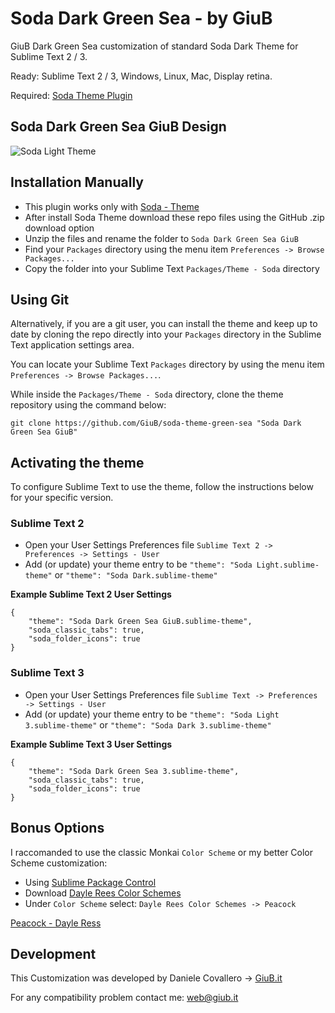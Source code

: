 # Soda Dark Green Sea - by GiuB

GiuB Dark Green Sea customization of standard Soda Dark Theme for Sublime Text 2 / 3.

Ready: Sublime Text 2 / 3, Windows, Linux, Mac, Display retina.

Required: [Soda Theme Plugin](http://buymeasoda.github.com/soda-theme/)

## Soda Dark Green Sea GiuB Design

![Soda Light Theme](http://giub.it/wp-content/uploads/2013/09/soda-dark-green-sea-giub-theme.png)

## Installation Manually

* This plugin works only with [Soda - Theme](http://buymeasoda.github.com/soda-theme/)
* After install Soda Theme download these repo files using the GitHub .zip download option
* Unzip the files and rename the folder to `Soda Dark Green Sea GiuB`
* Find your `Packages` directory using the menu item  `Preferences -> Browse Packages...`
* Copy the folder into your Sublime Text `Packages/Theme - Soda` directory

## Using Git

Alternatively, if you are a git user, you can install the theme and keep up to date by cloning the repo directly into your `Packages` directory in the Sublime Text application settings area.

You can locate your Sublime Text `Packages` directory by using the menu item `Preferences -> Browse Packages...`.

While inside the `Packages/Theme - Soda` directory, clone the theme repository using the command below:

    git clone https://github.com/GiuB/soda-theme-green-sea "Soda Dark Green Sea GiuB"

## Activating the theme

To configure Sublime Text to use the theme, follow the instructions below for your specific version.

### Sublime Text 2

* Open your User Settings Preferences file `Sublime Text 2 -> Preferences -> Settings - User`
* Add (or update) your theme entry to be `"theme": "Soda Light.sublime-theme"` or `"theme": "Soda Dark.sublime-theme"`

**Example Sublime Text 2 User Settings**

    {
        "theme": "Soda Dark Green Sea GiuB.sublime-theme",
        "soda_classic_tabs": true,
		"soda_folder_icons": true
    }

### Sublime Text 3

* Open your User Settings Preferences file `Sublime Text -> Preferences -> Settings - User`
* Add (or update) your theme entry to be `"theme": "Soda Light 3.sublime-theme"` or `"theme": "Soda Dark 3.sublime-theme"`

**Example Sublime Text 3 User Settings**

    {
        "theme": "Soda Dark Green Sea 3.sublime-theme",
        "soda_classic_tabs": true,
		"soda_folder_icons": true
    }

## Bonus Options

I raccomanded to use the classic Monkai `Color Scheme` or my better Color Scheme customization:

* Using [Sublime Package Control](http://wbond.net/sublime_packages/package_control)
* Download [Dayle Rees Color Schemes](https://github.com/daylerees/colour-schemes)
* Under `Color Scheme` select: `Dayle Rees Color Schemes -> Peacock`

[Peacock - Dayle Ress](https://raw.github.com/daylerees/colour-schemes/master/screenshots/peacock.png)

## Development

This Customization was developed by Daniele Covallero -> [GiuB.it](http://giub.it)

For any compatibility problem contact me: [&#119;&#101;&#098;&#064;&#103;&#105;&#117;&#098;&#046;&#105;&#116;](http://giub.it/me)

